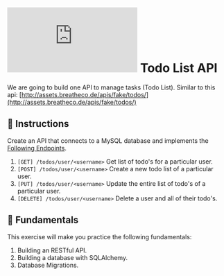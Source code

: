 # ![alt text](https://assets.breatheco.de/apis/img/images.php?blob&random&cat=icon&tags=breathecode,32) Todo List API

We are going to build one API to manage tasks (Todo List). Similar to this api: [http://assets.breatheco.de/apis/fake/todos/](http://assets.breatheco.de/apis/fake/todos/)

## 📝 Instructions

Create an API that connects to a MySQL database and implements the [Following Endpoints](http://assets.breatheco.de/apis/fake/todos/).

1. `[GET] /todos/user/<username>` Get list of todo's for a particular user.
2. `[POST] /todos/user/<username>` Create a new todo list of a particular user.
3. `[PUT] /todos/user/<username>` Update the entire list of todo's of a particular user.
4. `[DELETE] /todos/user/<username>` Delete a user and all of their todo's.

## 📖 Fundamentals

This exercise will make you practice the following fundamentals:

1. Building an RESTful API.
2. Building a database with SQLAlchemy.
3. Database Migrations.

